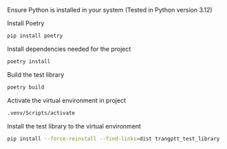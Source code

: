 Ensure Python is installed in your system (Tested in Python version 3.12)

Install Poetry 

```Bash
pip install poetry
```
Install dependencies needed for the project

```Bash
poetry install
```
Build the test library
```Bash
poetry build
```
Activate the virtual environment in project
```Bash
.venv/Scripts/activate
```
Install the test library to the virtual environment
```Bash
pip install --force-reinstall --find-links=dist trangptt_test_library
```